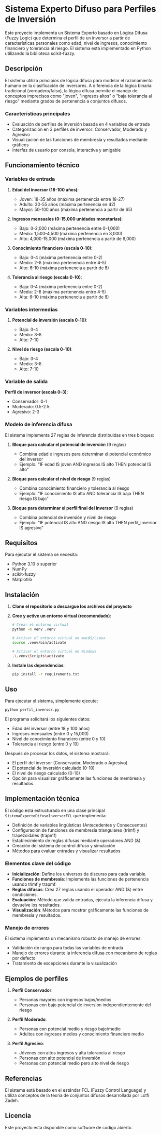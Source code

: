 # Sistema Experto Difuso para Perfiles de Inversión

Este proyecto implementa un Sistema Experto basado en Lógica Difusa (Fuzzy Logic) que determina el perfil de un inversor a partir de características personales como edad, nivel de ingresos, conocimiento financiero y tolerancia al riesgo. El sistema está implementado en Python utilizando la biblioteca scikit-fuzzy.

## Descripción

El sistema utiliza principios de lógica difusa para modelar el razonamiento humano en la clasificación de inversores. A diferencia de la lógica binaria tradicional (verdadero/falso), la lógica difusa permite el manejo de conceptos imprecisos como "joven", "ingresos altos" o "baja tolerancia al riesgo" mediante grados de pertenencia a conjuntos difusos.

### Características principales

- Evaluación de perfiles de inversión basada en 4 variables de entrada
- Categorización en 3 perfiles de inversor: Conservador, Moderado y Agresivo
- Visualización de las funciones de membresía y resultados mediante gráficos
- Interfaz de usuario por consola, interactiva y amigable

## Funcionamiento técnico

### Variables de entrada

1. **Edad del inversor (18-100 años)**:

   - Joven: 18-35 años (máxima pertenencia entre 18-27)
   - Adulto: 30-55 años (máxima pertenencia en 42)
   - Mayor: 50-100 años (máxima pertenencia a partir de 65)

2. **Ingresos mensuales (0-15,000 unidades monetarias)**:

   - Bajo: 0-2,000 (máxima pertenencia entre 0-1,000)
   - Medio: 1,500-4,500 (máxima pertenencia en 3,000)
   - Alto: 4,000-15,000 (máxima pertenencia a partir de 6,000)

3. **Conocimiento financiero (escala 0-10)**:

   - Bajo: 0-4 (máxima pertenencia entre 0-2)
   - Medio: 2-8 (máxima pertenencia entre 4-5)
   - Alto: 6-10 (máxima pertenencia a partir de 8)

4. **Tolerancia al riesgo (escala 0-10)**:
   - Baja: 0-4 (máxima pertenencia entre 0-2)
   - Media: 2-8 (máxima pertenencia entre 4-5)
   - Alta: 6-10 (máxima pertenencia a partir de 8)

### Variables intermedias

1. **Potencial de inversión (escala 0-10)**:

   - Bajo: 0-4
   - Medio: 3-8
   - Alto: 7-10

2. **Nivel de riesgo (escala 0-10)**:
   - Bajo: 0-4
   - Medio: 3-8
   - Alto: 7-10

### Variable de salida

**Perfil de inversor (escala 0-3)**:

- Conservador: 0-1
- Moderado: 0.5-2.5
- Agresivo: 2-3

### Modelo de inferencia difusa

El sistema implementa 27 reglas de inferencia distribuidas en tres bloques:

1. **Bloque para calcular el potencial de inversión** (9 reglas)

   - Combina edad e ingresos para determinar el potencial económico del inversor
   - Ejemplo: "IF edad IS joven AND ingresos IS alto THEN potencial IS alto"

2. **Bloque para calcular el nivel de riesgo** (9 reglas)

   - Combina conocimiento financiero y tolerancia al riesgo
   - Ejemplo: "IF conocimiento IS alto AND tolerancia IS baja THEN riesgo IS bajo"

3. **Bloque para determinar el perfil final del inversor** (9 reglas)
   - Combina potencial de inversión y nivel de riesgo
   - Ejemplo: "IF potencial IS alto AND riesgo IS alto THEN perfil_inversor IS agresivo"

## Requisitos

Para ejecutar el sistema se necesita:

- Python 3.10 o superior
- NumPy
- scikit-fuzzy
- Matplotlib

## Instalación

1. **Clone el repositorio o descargue los archivos del proyecto**

2. **Cree y active un entorno virtual (recomendado)**:

   ```bash
   # Crear el entorno virtual
   python -m venv .venv
   ```

   ```bash
   # Activar el entorno virtual en macOS/Linux
   source .venv/bin/activate
   ```

   ```bash
   # Activar el entorno virtual en Windows
   .\.venv\Scripts\activate

   ```

3. **Instale las dependencias**:

   ```bash
   pip install -r requirements.txt
   ```

## Uso

Para ejecutar el sistema, simplemente ejecute:

```bash
python perfil_inversor.py
```

El programa solicitará los siguientes datos:

- Edad del inversor (entre 18 y 100 años)
- Ingresos mensuales (entre 0 y 15,000)
- Nivel de conocimiento financiero (entre 0 y 10)
- Tolerancia al riesgo (entre 0 y 10)

Después de procesar los datos, el sistema mostrará:

- El perfil del inversor (Conservador, Moderado o Agresivo)
- El potencial de inversión calculado (0-10)
- El nivel de riesgo calculado (0-10)
- Opción para visualizar gráficamente las funciones de membresía y resultados

## Implementación técnica

El código está estructurado en una clase principal `SistemaExpertoDifusoInversorFCL` que implementa:

- Definición de variables lingüísticas (Antecedentes y Consecuentes)
- Configuración de funciones de membresía triangulares (trimf) y trapezoidales (trapmf)
- Establecimiento de reglas difusas mediante operadores AND (&)
- Creación del sistema de control difuso y simulación
- Métodos para evaluar entradas y visualizar resultados

### Elementos clave del código

- **Inicialización**: Define los universos de discurso para cada variable.
- **Funciones de membresía**: Implementa las funciones de pertenencia usando trimf y trapmf.
- **Reglas difusas**: Crea 27 reglas usando el operador AND (&) entre condiciones.
- **Evaluación**: Método que valida entradas, ejecuta la inferencia difusa y devuelve los resultados.
- **Visualización**: Métodos para mostrar gráficamente las funciones de membresía y resultados.

### Manejo de errores

El sistema implementa un mecanismo robusto de manejo de errores:

- Validación de rango para todas las variables de entrada
- Manejo de errores durante la inferencia difusa con mecanismo de reglas por defecto
- Tratamiento de excepciones durante la visualización

## Ejemplos de perfiles

1. **Perfil Conservador**:

   - Personas mayores con ingresos bajos/medios
   - Personas con bajo potencial de inversión independientemente del riesgo

2. **Perfil Moderado**:

   - Personas con potencial medio y riesgo bajo/medio
   - Adultos con ingresos medios y conocimiento financiero medio

3. **Perfil Agresivo**:
   - Jóvenes con altos ingresos y alta tolerancia al riesgo
   - Personas con alto potencial de inversión
   - Personas con potencial medio pero alto nivel de riesgo

## Referencias

El sistema está basado en el estándar FCL (Fuzzy Control Language) y utiliza conceptos de la teoría de conjuntos difusos desarrollada por Lotfi Zadeh.

## Licencia

Este proyecto está disponible como software de código abierto.
